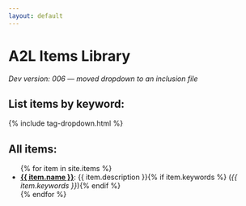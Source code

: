 ```yaml
---
layout: default
---
```


<h1>A2L Items Library</h1>

<p><em>Dev version: 006 — moved dropdown to an inclusion file</em></p>

<h2>List items by keyword:</h2>

{% include tag-dropdown.html %}

<h2>All items:</h2>

<ul>
{% for item in site.items %}
  <li class="items_list"><strong><a href="{{ item.url | relative_url }}">{{ item.name }}</a></strong>: {{ item.description }}{% if item.keywords %} (<em>{{ item.keywords }}</em>){% endif %}</li>
{% endfor %}
</ul>
